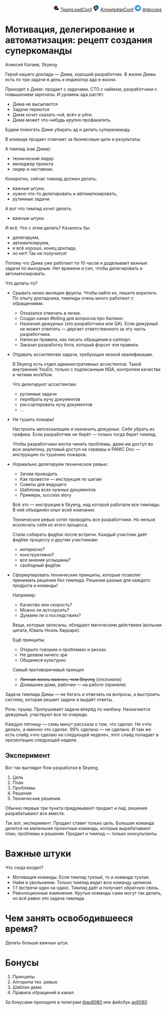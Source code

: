 <p align="right">
<img src = "./static/tlc.jpg" width="20px" height=20px"> <a href = "https://teamleadconf.ru">TeamLeadConf</a>
<img src = "./static/kc.png" width="20px" height=20px"> <a href = "https://knowledgeconf.ru">KnowledgeConf</a>
<img src = "./static/tg.png" width="20px" height=20px"> <a href = "https://t.me/docops">@docops</a>
</p>

# Мотивация, делегирование и автоматизация: рецепт создания суперкоманды

Алексей Катаев, Skyeng

Герой нашего доклада — Дима, хороший разработчик. В жизни Димы есть по три задачи в день и индикатор ада в жизни.

Приходят к Диме: продакт с задачами, CTO с наймом, разработчики с повышением зарплаты. И уровень ада растёт.

* Дима не высыпается
* Задачи теряются
* Дима хочет сказать «ой, всё» и уйти.
* Дима может что-нибудь крупно профакапить.

Будем помогать Диме убирать ад и делать суперкоманду.

В команде продакт отвечает за бизнесовые цели и результаты.

А тимлид (как Дима):

* технический лидер
* менеджер проекта
* лидер и наставник.

Конкретно, сейчас тимлид должен делать:

* важные штуки,
* нужно что-то делегировать и автоматизировать,
* рутинные задачи.

А вот что тимлид хочет делать:

* важные штуки.

И всё. Что с этим делать? Казалось бы:

* делегируем,
* автоматизируем,
* и всё хорошо, конец доклада,
* но нет! Так не получится!

Потому что Дима уже работает по 10 часов и доделывает важные задачи по выходным. Нет времени и сил, чтобы делегировать и автоматизировать.

Что делать-то?

* Срывать низко висящие фрукты. Чтобы найти их, пишите ворклоги. По опыту докладчика, тимлиды очень много работают с обращениями.

    * Отказался отвечать в личке.
    * Создал канал #billing для вопросов про биллинг.
    * Назначил дежурных (это разработчики или QA). Если дежурный не может ответить — дергает ответственного за эту часть разработчика.
    * Написал правила, как писать обращения в саппорт. 
    * Заказал разработку бота, который форсит эти правила.

* Отдавать ассистентам задачи, требующие низкой квалификации.

  В Skyeng есть отдел административных ассистентов.
  Такой внутренний YouDo, только с подписанным NDA, контролем качества и четким workflow.
  
  Что делегируют ассистентам:
  
  * рутинные задачи
  * перебрать кучу документов
  * рассортировать кучу документов
  * ...

  
* Не тушить пожары!

  Настроить автоэскалацию и назначить дежурных. Себя убрать из графика. Если разработчик не берёт — только тогда берет тимлид.

  Чтобы разработчики могли чинить проблемы, даем им доступ во всю аналитику, рутовый доступ на серверы и PANIC Doc — инструкцию по тушению пожаров.
  
*  Нормально делегируем техническое ревью:

    * Зачем проводить
    * Как провести — инструкция по шагам
    * Советы для ведущего
    * Шаблоны всех нужных документов
    * Примеры, success story

    Всё это — инструкция в Skyeng, над которой работали все тимлиды.
    В ней объединён опыт всей компании.
    
    Техническое ревью хотят проводить все разработчики.
    Но нельзя исключать себя из этого процесса.
    
    Стали собирать фидбек после встречи.
    Каждый участник даёт фидбек процессу и другим участникам:
    
    * интересно? 
    * конструктивно?
    * все мнения услышаны?
    * свободный фидбэк

    
* Сформулировать технические принципы, которые позволят принимать решения без тимлида. Решения разные для каждого продукта и команды!

  Например:
  
  * Качество или скорость?
  * Можно ли аутсорсить?
  * Думаем ли о последствиях?

  Вещи, которые записаны, обладают магическим действием (вольная цитата, Юваль Ноэль Харрари).
  
  Ещё принципы:
  
  * Открыто говорим о проблемах и рисках
  * Не делаем ничего зря
  * Общаемся культурно 
  
  Самый противоречивый принцип
  
  * <strike>Личная жизнь важнее, чем Skyeng</strike> (отклонили)
  * Домашнее дома, рабочее — на работе (приняли)

Задача тимлида Димы — не бегать и отвечать на вопросы, а выстроить систему, которая решает задачи и выдаёт ответы.

Роль: пушер. Пропушивает задачи вперёд по канбану. Назначается дежурный, участвуют все по очереди.

Каждую пятницу — семь минут рассказа о том, что сделал. Не «что делал», а именно что сделал. 99% сделано — не сделано. И там же есть слайд «что сделаю на следующей неделе», этот слайд попадает в презентацию следующей недели.

## Эксперимент
  
Вот так выглядит flow разработки в Skyeng.

1. Цель
1. План
1. Проблемы
1. Решения
1. Технические решения.

Обычно первые три пункта придумывают продакт и лид, решения разрабатывают все вместе.

Так вот, эксперимент. Продакт ставит только цель. Большая команда делится на маленькие проектные команды, которые вырабатывают план, проблемы и решения. Продакт и тимлид — только консультанты.

# Важные штуки

Что сюда входит?

* Мотивация команды. Если тимлид тухлый, то и команда тухлая.
* Найм и увольнение. Только тимлид видит всю команду целиком.
* 1:1 (встречи один на один). Тимлид даёт и получает обратную связь.
* Революционные изменения. Крутые команды сами могут так делать, но всё равно это задача тимлида.

# Чем занять освободившееся время?

Делать больше важных штук.

# Бонусы

1. Принципы
1. Алгоритм тех. ревью
1. Шаблон демо
1. Правила обращений в канал.

За бонусами приходите в телеграм [@ax8080](https://t.me/ax8080) или фейсбук [ax8080](https://www.facebook.com/ax8080)
